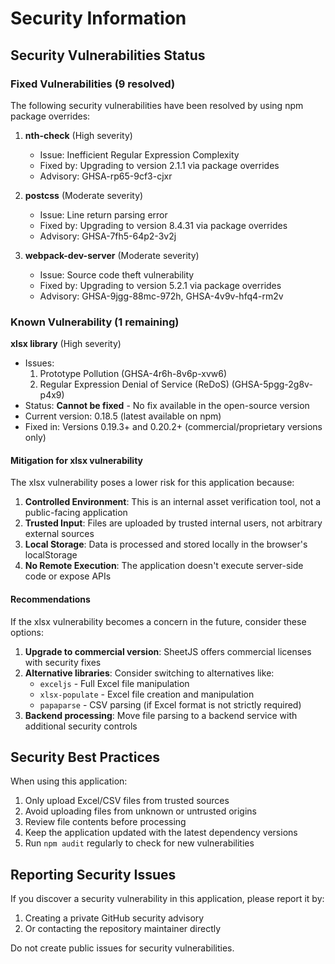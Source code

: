 # Security Information

## Security Vulnerabilities Status

### Fixed Vulnerabilities (9 resolved)

The following security vulnerabilities have been resolved by using npm package overrides:

1. **nth-check** (High severity)
   - Issue: Inefficient Regular Expression Complexity
   - Fixed by: Upgrading to version 2.1.1 via package overrides
   - Advisory: GHSA-rp65-9cf3-cjxr

2. **postcss** (Moderate severity)
   - Issue: Line return parsing error
   - Fixed by: Upgrading to version 8.4.31 via package overrides
   - Advisory: GHSA-7fh5-64p2-3v2j

3. **webpack-dev-server** (Moderate severity)
   - Issue: Source code theft vulnerability
   - Fixed by: Upgrading to version 5.2.1 via package overrides
   - Advisory: GHSA-9jgg-88mc-972h, GHSA-4v9v-hfq4-rm2v

### Known Vulnerability (1 remaining)

**xlsx library** (High severity)
- Issues:
  1. Prototype Pollution (GHSA-4r6h-8v6p-xvw6)
  2. Regular Expression Denial of Service (ReDoS) (GHSA-5pgg-2g8v-p4x9)
- Status: **Cannot be fixed** - No fix available in the open-source version
- Current version: 0.18.5 (latest available on npm)
- Fixed in: Versions 0.19.3+ and 0.20.2+ (commercial/proprietary versions only)

#### Mitigation for xlsx vulnerability

The xlsx vulnerability poses a lower risk for this application because:

1. **Controlled Environment**: This is an internal asset verification tool, not a public-facing application
2. **Trusted Input**: Files are uploaded by trusted internal users, not arbitrary external sources
3. **Local Storage**: Data is processed and stored locally in the browser's localStorage
4. **No Remote Execution**: The application doesn't execute server-side code or expose APIs

#### Recommendations

If the xlsx vulnerability becomes a concern in the future, consider these options:

1. **Upgrade to commercial version**: SheetJS offers commercial licenses with security fixes
2. **Alternative libraries**: Consider switching to alternatives like:
   - `exceljs` - Full Excel file manipulation
   - `xlsx-populate` - Excel file creation and manipulation
   - `papaparse` - CSV parsing (if Excel format is not strictly required)
3. **Backend processing**: Move file parsing to a backend service with additional security controls

## Security Best Practices

When using this application:

1. Only upload Excel/CSV files from trusted sources
2. Avoid uploading files from unknown or untrusted origins
3. Review file contents before processing
4. Keep the application updated with the latest dependency versions
5. Run `npm audit` regularly to check for new vulnerabilities

## Reporting Security Issues

If you discover a security vulnerability in this application, please report it by:
1. Creating a private GitHub security advisory
2. Or contacting the repository maintainer directly

Do not create public issues for security vulnerabilities.
